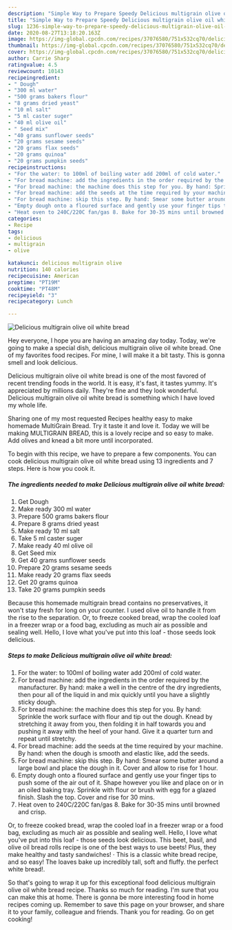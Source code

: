 ```yaml
---
description: "Simple Way to Prepare Speedy Delicious multigrain olive oil white bread"
title: "Simple Way to Prepare Speedy Delicious multigrain olive oil white bread"
slug: 1236-simple-way-to-prepare-speedy-delicious-multigrain-olive-oil-white-bread
date: 2020-08-27T13:18:20.163Z
image: https://img-global.cpcdn.com/recipes/37076580/751x532cq70/delicious-multigrain-olive-oil-white-bread-recipe-main-photo.jpg
thumbnail: https://img-global.cpcdn.com/recipes/37076580/751x532cq70/delicious-multigrain-olive-oil-white-bread-recipe-main-photo.jpg
cover: https://img-global.cpcdn.com/recipes/37076580/751x532cq70/delicious-multigrain-olive-oil-white-bread-recipe-main-photo.jpg
author: Carrie Sharp
ratingvalue: 4.5
reviewcount: 10143
recipeingredient:
- " Dough"
- "300 ml water"
- "500 grams bakers flour"
- "8 grams dried yeast"
- "10 ml salt"
- "5 ml caster suger"
- "40 ml olive oil"
- " Seed mix"
- "40 grams sunflower seeds"
- "20 grams sesame seeds"
- "20 grams flax seeds"
- "20 grams quinoa"
- "20 grams pumpkin seeds"
recipeinstructions:
- "For the water: to 100ml of boiling water add 200ml of cold water."
- "For bread machine: add the ingredients in the order required by the manufacturer. By hand: make a well in the centre of the dry ingredients, then pour all of the liquid in and mix quickly until you have a slightly sticky dough."
- "For bread machine: the machine does this step for you. By hand: Sprinkle the work surface with flour and tip out the dough. Knead by stretching it away from you, then folding it in half towards you and pushing it away with the heel of your hand. Give it a quarter turn and repeat until stretchy."
- "For bread machine: add the seeds at the time required by your machine. By hand: when the dough is smooth and elastic like, add the seeds."
- "For bread machine: skip this step. By hand: Smear some butter around a large bowl and place the dough in it. Cover and allow to rise for 1 hour."
- "Empty dough onto a floured surface and gently use your finger tips to push some of the air out of it. Shape however you like and place on or in an oiled baking tray. Sprinkle with flour or brush with egg for a glazed finish. Slash the top. Cover and rise for 30 mins."
- "Heat oven to 240C/220C fan/gas 8. Bake for 30-35 mins until browned and crisp."
categories:
- Recipe
tags:
- delicious
- multigrain
- olive

katakunci: delicious multigrain olive 
nutrition: 140 calories
recipecuisine: American
preptime: "PT19M"
cooktime: "PT48M"
recipeyield: "3"
recipecategory: Lunch

---
```



![Delicious multigrain olive oil white bread](https://img-global.cpcdn.com/recipes/37076580/751x532cq70/delicious-multigrain-olive-oil-white-bread-recipe-main-photo.jpg)

Hey everyone, I hope you are having an amazing day today. Today, we're going to make a special dish, delicious multigrain olive oil white bread. One of my favorites food recipes. For mine, I will make it a bit tasty. This is gonna smell and look delicious.

Delicious multigrain olive oil white bread is one of the most favored of recent trending foods in the world. It is easy, it's fast, it tastes yummy. It's appreciated by millions daily. They're fine and they look wonderful. Delicious multigrain olive oil white bread is something which I have loved my whole life.

Sharing one of my most requested Recipes healthy easy to make homemade MultiGrain Bread. Try it taste it and love it. Today we will be making MULTIGRAIN BREAD, this is a lovely recipe and so easy to make. Add olives and knead a bit more until incorporated.


To begin with this recipe, we have to prepare a few components. You can cook delicious multigrain olive oil white bread using 13 ingredients and 7 steps. Here is how you cook it.

<!--inarticleads1-->

##### The ingredients needed to make Delicious multigrain olive oil white bread:

1. Get  Dough
1. Make ready 300 ml water
1. Prepare 500 grams bakers flour
1. Prepare 8 grams dried yeast
1. Make ready 10 ml salt
1. Take 5 ml caster suger
1. Make ready 40 ml olive oil
1. Get  Seed mix
1. Get 40 grams sunflower seeds
1. Prepare 20 grams sesame seeds
1. Make ready 20 grams flax seeds
1. Get 20 grams quinoa
1. Take 20 grams pumpkin seeds


Because this homemade multigrain bread contains no preservatives, it won&#39;t stay fresh for long on your counter. I used olive oil to handle it from the rise to the separation. Or, to freeze cooked bread, wrap the cooled loaf in a freezer wrap or a food bag, excluding as much air as possible and sealing well. Hello, I love what you&#39;ve put into this loaf - those seeds look delicious. 

<!--inarticleads2-->

##### Steps to make Delicious multigrain olive oil white bread:

1. For the water: to 100ml of boiling water add 200ml of cold water.
1. For bread machine: add the ingredients in the order required by the manufacturer. By hand: make a well in the centre of the dry ingredients, then pour all of the liquid in and mix quickly until you have a slightly sticky dough.
1. For bread machine: the machine does this step for you. By hand: Sprinkle the work surface with flour and tip out the dough. Knead by stretching it away from you, then folding it in half towards you and pushing it away with the heel of your hand. Give it a quarter turn and repeat until stretchy.
1. For bread machine: add the seeds at the time required by your machine. By hand: when the dough is smooth and elastic like, add the seeds.
1. For bread machine: skip this step. By hand: Smear some butter around a large bowl and place the dough in it. Cover and allow to rise for 1 hour.
1. Empty dough onto a floured surface and gently use your finger tips to push some of the air out of it. Shape however you like and place on or in an oiled baking tray. Sprinkle with flour or brush with egg for a glazed finish. Slash the top. Cover and rise for 30 mins.
1. Heat oven to 240C/220C fan/gas 8. Bake for 30-35 mins until browned and crisp.


Or, to freeze cooked bread, wrap the cooled loaf in a freezer wrap or a food bag, excluding as much air as possible and sealing well. Hello, I love what you&#39;ve put into this loaf - those seeds look delicious. This beet, basil, and olive oil bread rolls recipe is one of the best ways to use beets! Plus, they make healthy and tasty sandwiches! · This is a classic white bread recipe, and so easy! The loaves bake up incredibly tall, soft and fluffy. the perfect white bread!. 

So that's going to wrap it up for this exceptional food delicious multigrain olive oil white bread recipe. Thanks so much for reading. I'm sure that you can make this at home. There is gonna be more interesting food in home recipes coming up. Remember to save this page on your browser, and share it to your family, colleague and friends. Thank you for reading. Go on get cooking!
